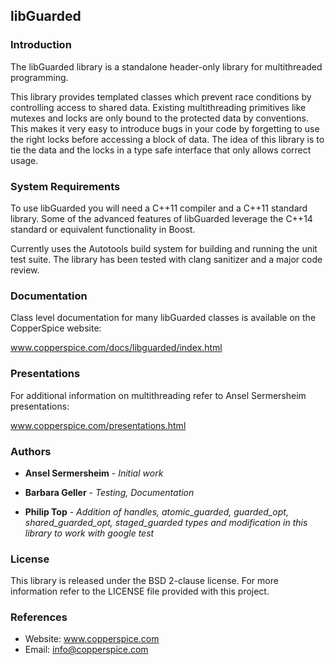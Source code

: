 ## libGuarded

### Introduction

The libGuarded library is a standalone header-only library for multithreaded programming.

This library provides templated classes which prevent race conditions by controlling access
to shared data. Existing multithreading primitives like mutexes and locks are only bound
to the protected data by conventions. This makes it very easy to introduce bugs in your code
by forgetting to use the right locks before accessing a block of data. The idea of this
library is to tie the data and the locks in a type safe interface that only allows correct usage.


### System Requirements

To use libGuarded you will need a C++11 compiler and a C++11 standard library. Some of
the advanced features of libGuarded leverage the C++14 standard or equivalent functionality
in Boost.

Currently uses the Autotools build system for building and running the unit test suite.
The library has been tested with clang sanitizer and a major code review.


### Documentation

Class level documentation for many libGuarded classes is available on the CopperSpice website:

www.copperspice.com/docs/libguarded/index.html


### Presentations

For additional information on multithreading refer to Ansel Sermersheim presentations:

www.copperspice.com/presentations.html



### Authors

-   **Ansel Sermersheim** - *Initial work*
-   **Barbara Geller** - *Testing, Documentation*

-   **Philip Top** - *Addition of handles, atomic_guarded, guarded_opt, shared_guarded_opt, staged_guarded types and modification in this library to work with google test*


### License

This library is released under the BSD 2-clause license. For more information refer to the
LICENSE file provided with this project.


### References

-   Website: www.copperspice.com
-   Email:   info@copperspice.com
